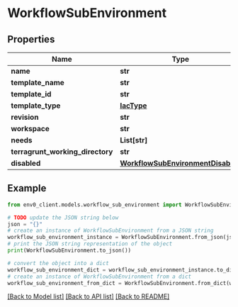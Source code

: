 # WorkflowSubEnvironment


## Properties

Name | Type | Description | Notes
------------ | ------------- | ------------- | -------------
**name** | **str** |  | 
**template_name** | **str** |  | 
**template_id** | **str** |  | 
**template_type** | [**IacType**](IacType.md) |  | 
**revision** | **str** |  | [optional] 
**workspace** | **str** |  | [optional] 
**needs** | **List[str]** |  | [optional] 
**terragrunt_working_directory** | **str** |  | [optional] 
**disabled** | [**WorkflowSubEnvironmentDisabled**](WorkflowSubEnvironmentDisabled.md) |  | [optional] 

## Example

```python
from env0_client.models.workflow_sub_environment import WorkflowSubEnvironment

# TODO update the JSON string below
json = "{}"
# create an instance of WorkflowSubEnvironment from a JSON string
workflow_sub_environment_instance = WorkflowSubEnvironment.from_json(json)
# print the JSON string representation of the object
print(WorkflowSubEnvironment.to_json())

# convert the object into a dict
workflow_sub_environment_dict = workflow_sub_environment_instance.to_dict()
# create an instance of WorkflowSubEnvironment from a dict
workflow_sub_environment_from_dict = WorkflowSubEnvironment.from_dict(workflow_sub_environment_dict)
```
[[Back to Model list]](../README.md#documentation-for-models) [[Back to API list]](../README.md#documentation-for-api-endpoints) [[Back to README]](../README.md)


